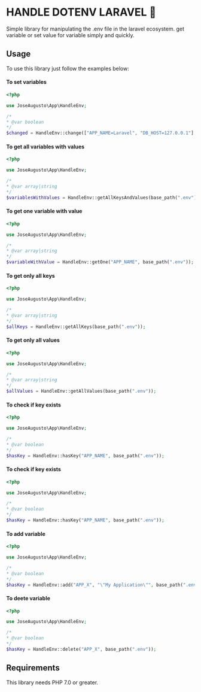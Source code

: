 # HANDLE DOTENV LARAVEL 📃

Simple library for manipulating the .env file in the laravel ecosystem.
get variable or set value for variable simply and quickly.

## Usage

To use this library just follow the examples below:

#### To set variables
```php
<?php

use JoseAugusto\App\HandleEnv;

/*
* @var boolean
*/
$changed = HandleEnv::change(["APP_NAME=Laravel", "DB_HOST=127.0.0.1"], base_path(".env"));

```

#### To get all variables with values
```php
<?php

use JoseAugusto\App\HandleEnv;

/*
* @var array|string
*/
$variablesWithValues = HandleEnv::getAllKeysAndValues(base_path(".env"));

```


#### To get one variable with value
```php
<?php

use JoseAugusto\App\HandleEnv;

/*
* @var array|string
*/
$variableWithValue = HandleEnv::getOne("APP_NAME", base_path(".env"));

```

#### To get only all keys
```php
<?php

use JoseAugusto\App\HandleEnv;

/*
* @var array|string
*/
$allKeys = HandleEnv::getAllKeys(base_path(".env"));

```

#### To get only all values
```php
<?php

use JoseAugusto\App\HandleEnv;

/*
* @var array|string
*/
$allValues = HandleEnv::getAllValues(base_path(".env"));

```

#### To check if key exists
```php
<?php

use JoseAugusto\App\HandleEnv;

/*
* @var boolean
*/
$hasKey = HandleEnv::hasKey("APP_NAME", base_path(".env"));

```

#### To check if key exists
```php
<?php

use JoseAugusto\App\HandleEnv;

/*
* @var boolean
*/
$hasKey = HandleEnv::hasKey("APP_NAME", base_path(".env"));

```

#### To add variable
```php
<?php

use JoseAugusto\App\HandleEnv;

/*
* @var boolean
*/
$hasKey = HandleEnv::add("APP_X", "\"My Application\"", base_path(".env"));

```

#### To deete variable
```php
<?php

use JoseAugusto\App\HandleEnv;

/*
* @var boolean
*/
$hasKey = HandleEnv::delete("APP_X", base_path(".env"));

```


## Requirements
This library needs PHP 7.0 or greater.
